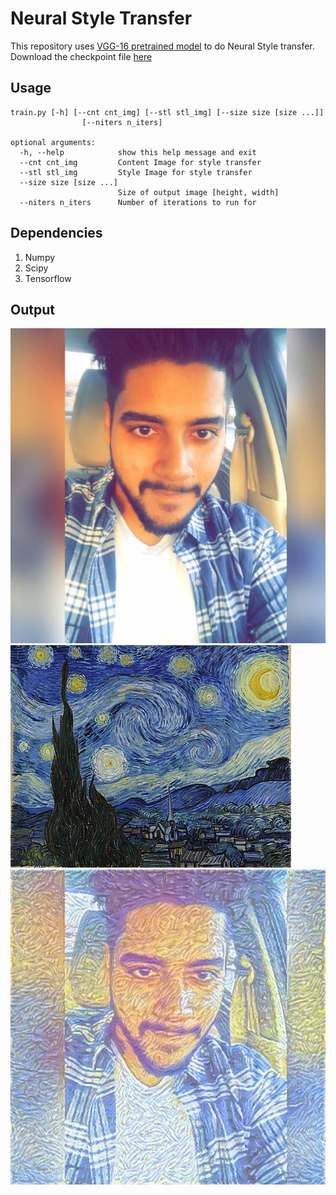 # Neural Style Transfer
This repository uses [VGG-16 pretrained model](http://arxiv.org/abs/1409.1556.pdf) to do Neural Style transfer. Download the checkpoint file [here](http://download.tensorflow.org/models/vgg_16_2016_08_28.tar.gz)

## Usage
```
train.py [-h] [--cnt cnt_img] [--stl stl_img] [--size size [size ...]]
                [--niters n_iters]

optional arguments:
  -h, --help            show this help message and exit
  --cnt cnt_img         Content Image for style transfer
  --stl stl_img         Style Image for style transfer
  --size size [size ...]
                        Size of output image [height, width]
  --niters n_iters      Number of iterations to run for
```

## Dependencies
1. Numpy
2. Scipy
3. Tensorflow


## Output
![Content Image](./images/content/me.jpg)
![Style Image](./images/styles/stary-night.jpg)
![Output Image](./output/generated_img.jpg)